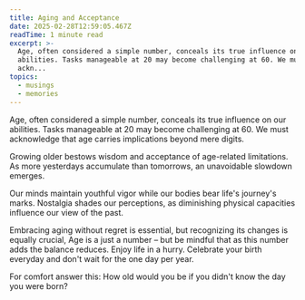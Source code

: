 ```yaml
---
title: Aging and Acceptance
date: 2025-02-28T12:59:05.467Z
readTime: 1 minute read
excerpt: >-
  Age, often considered a simple number, conceals its true influence on our
  abilities. Tasks manageable at 20 may become challenging at 60. We must
  ackn...
topics:
  - musings
  - memories
---
```

Age, often considered a simple number, conceals its true influence on our abilities. Tasks manageable at 20 may become challenging at 60. We must acknowledge that age carries implications beyond mere digits.
 
 Growing older bestows wisdom and acceptance of age-related limitations. As more yesterdays accumulate than tomorrows, an unavoidable slowdown emerges.
 
 Our minds maintain youthful vigor while our bodies bear life's journey's marks. Nostalgia shades our perceptions, as diminishing physical capacities influence our view of the past.
 
 Embracing aging without regret is essential, but recognizing its changes is equally crucial, 
 Age is a just a number – but be mindful that as this number adds the balance reduces.
 Enjoy life in a hurry. Celebrate your birth everyday and don't wait for the one day per year.
  
 For comfort answer this: How old would you be if you didn't know the day you were born?
